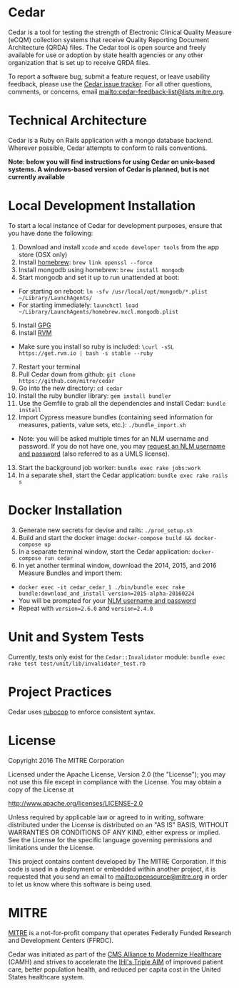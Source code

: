 Cedar
=====
Cedar is a tool for testing the strength of Electronic Clinical Quality Measure (eCQM) collection systems that receive Quality Reporting Document Architecture (QRDA) files. The Cedar tool is open source and freely available for use or adoption by state health agencies or any other organization that is set up to receive QRDA files.

To report a software bug, submit a feature request, or leave usability feedback, please use the [Cedar issue tracker](https://github.com/mitre/cedar/issues).  For all other questions, comments, or concerns, email <mailto:cedar-feedback-list@lists.mitre.org>.

Technical Architecture
======================
Cedar is a Ruby on Rails application with a mongo database backend.  Wherever possible, Cedar attempts to conform to rails conventions.

**Note: below you will find instructions for using Cedar on unix-based systems.  A windows-based version of Cedar is planned, but is not currently available**

Local Development Installation
==============================
To start a local instance of Cedar for development purposes, ensure that you have done the following:

1. Download and install `xcode` and `xcode developer tools` from the app store (OSX only)
2. Install [homebrew](http://brew.sh/): `brew link openssl --force`
3. Install mongodb using homebrew: `brew install mongodb`
4. Start mongodb and set it up to run unattended at boot:
  * For starting on reboot: `ln -sfv /usr/local/opt/mongodb/*.plist ~/Library/LaunchAgents/`
  * For starting immediately: `launchctl load ~/Library/LaunchAgents/homebrew.mxcl.mongodb.plist`
5. Install [GPG](https://gpgtools.org)
6. Install [RVM](https://rvm.io/)
  * Make sure you install so ruby is included: `\curl -sSL https://get.rvm.io | bash -s stable --ruby`
7. Restart your terminal
8. Pull Cedar down from github: `git clone https://github.com/mitre/cedar`
9. Go into the new directory: `cd cedar`
10. Install the ruby bundler library: `gem install bundler`
11. Use the Gemfile to grab all the dependencies and install Cedar: `bundle install`
12. Import Cypress measure bundles (containing seed information for measures, patients, value sets, etc.): `./bundle_import.sh`
  - Note: you will be asked multiple times for an NLM username and password. If you do not have one, you may [request an NLM username and password](https://uts.nlm.nih.gov/home.html) (also referred to as a UMLS license).
13. Start the background job worker: `bundle exec rake jobs:work`
14. In a separate shell, start the Cedar application: `bundle exec rake rails s`

Docker Installation
===================
3. Generate new secrets for devise and rails: `./prod_setup.sh`
4. Build and start the docker image: `docker-compose build && docker-compose up`
5. In a separate terminal window, start the Cedar application: `docker-compose run cedar`
6. In yet another terminal window, download the 2014, 2015, and 2016 Measure Bundles and import them:
  * `docker exec -it cedar_cedar_1 ./bin/bundle exec rake bundle:download_and_install version=2015-alpha-20160224`
  * You will be prompted for your [NLM username and password](https://www.nlm.nih.gov/databases/umls.html)
  * Repeat with `version=2.6.0` and `version=2.4.0`

Unit and System Tests
=====================
Currently, tests only exist for the `Cedar::Invalidator` module: `bundle exec rake test test/unit/lib/invalidator_test.rb`

Project Practices
=================
Cedar uses [rubocop](https://github.com/bbatsov/rubocop) to enforce consistent syntax.

License
=======
Copyright 2016 The MITRE Corporation

Licensed under the Apache License, Version 2.0 (the "License"); you may not use this file except in compliance with the License. You may obtain a copy of the License at

http://www.apache.org/licenses/LICENSE-2.0

Unless required by applicable law or agreed to in writing, software distributed under the License is distributed on an "AS IS" BASIS, WITHOUT WARRANTIES OR CONDITIONS OF ANY KIND, either express or implied. See the License for the specific language governing permissions and limitations under the License.

This project contains content developed by The MITRE Corporation. If this code is used in a deployment or embedded within another project, it is requested that you send an email to <mailto:opensource@mitre.org> in order to let us know where this software is being used.

MITRE
=====
[MITRE](https://www.mitre.org/) is a not-for-profit company that operates Federally Funded Research and Development Centers (FFRDC).

Cedar was initiated as part of the [CMS Alliance to Modernize Healthcare](https://www.mitre.org/centers/cms-alliances-to-modernize-healthcare/who-we-are) (CAMH) and strives to accelerate the [IHI's Triple AIM](http://www.ihi.org/Engage/Initiatives/TripleAim/Pages/default.aspx) of improved patient care, better population health, and reduced per capita cost in the United States healthcare system.
